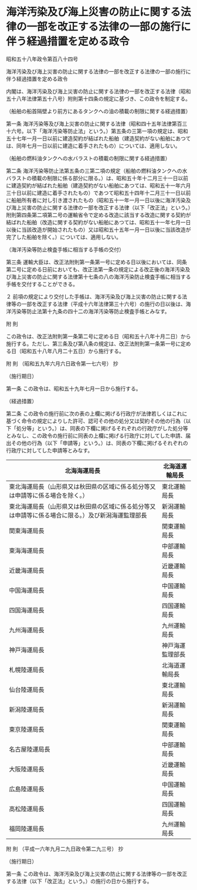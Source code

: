 # 海洋汚染及び海上災害の防止に関する法律の一部を改正する法律の一部の施行に伴う経過措置を定める政令

昭和五十八年政令第百八十四号

海洋汚染及び海上災害の防止に関する法律の一部を改正する法律の一部の施行に伴う経過措置を定める政令

内閣は、海洋汚染及び海上災害の防止に関する法律の一部を改正する法律（昭和五十八年法律第五十八号）附則第十四条の規定に基づき、この政令を制定する。

（船舶の船首隔壁より前方にあるタンクへの油の積載の制限に関する経過措置）

第一条 海洋汚染等及び海上災害の防止に関する法律（昭和四十五年法律第百三十六号。以下「海洋汚染等防止法」という。）第五条の三第一項の規定は、昭和五十七年一月一日以前に建造契約が結ばれた船舶（建造契約がない船舶にあつては、同年七月一日以前に建造に着手されたもの）については、適用しない。

（船舶の燃料油タンクへの水バラストの積載の制限に関する経過措置）

第二条 海洋汚染等防止法第五条の三第二項の規定（船舶の燃料油タンクへの水バラストの積載の制限に係る部分に限る。）は、昭和五十年十二月三十一日以前に建造契約が結ばれた船舶（建造契約がない船舶にあつては、昭和五十一年六月三十日以前に建造に着手されたもの）であつて昭和五十四年十二月三十一日以前に船舶所有者に対し引き渡されたもの（昭和五十一年一月一日以後に海洋汚染及び海上災害の防止に関する法律の一部を改正する法律（以下「改正法」という。）附則第四条第二項第二号の運輸省令で定める改造に該当する改造に関する契約が結ばれた船舶（改造に関する契約がない船舶にあつては、昭和五十一年七月一日以後に当該改造が開始されたもの）又は昭和五十五年一月一日以後に当該改造が完了した船舶を除く。）については、適用しない。

（海洋汚染等防止検査手帳に相当する手帳の交付）

第三条 運輸大臣は、改正法附則第一条第一号に定める日以後においては、同条第二号に定める日前においても、改正法第一条の規定による改正後の海洋汚染及び海上災害の防止に関する法律第十七条の八の海洋汚染防止検査手帳に相当する手帳を交付することができる。

２ 前項の規定により交付した手帳は、海洋汚染及び海上災害の防止に関する法律等の一部を改正する法律（平成十六年法律第三十六号）の施行の日以後は、海洋汚染等防止法第十九条の四十二の海洋汚染等防止検査手帳とみなす。

附 則

この政令は、改正法附則第一条第二号に定める日（昭和五十八年十月二日）から施行する。ただし、第三条及び第八条の規定は、改正法附則第一条第一号に定める日（昭和五十八年八月二十五日）から施行する。

附 則 （昭和五九年六月六日政令第一七六号） 抄

（施行期日）

第一条 この政令は、昭和五十九年七月一日から施行する。

（経過措置）

第二条 この政令の施行前に次の表の上欄に掲げる行政庁が法律若しくはこれに基づく命令の規定によりした許可、認可その他の処分又は契約その他の行為（以下「処分等」という。）は、同表の下欄に掲げるそれぞれの行政庁がした処分等とみなし、この政令の施行前に同表の上欄に掲げる行政庁に対してした申請、届出その他の行為（以下「申請等」という。）は、同表の下欄に掲げるそれぞれの行政庁に対してした申請等とみなす。

北海海運局長 | 北海道運輸局長  
---|---  
東北海運局長（山形県又は秋田県の区域に係る処分等又は申請等に係る場合を除く。） | 東北運輸局長  
東北海運局長（山形県又は秋田県の区域に係る処分等又は申請等に係る場合に限る。）及び新潟海運監理部長 | 新潟運輸局長  
関東海運局長 | 関東運輸局長  
東海海運局長 | 中部運輸局長  
近畿海運局長 | 近畿運輸局長  
中国海運局長 | 中国運輸局長  
四国海運局長 | 四国運輸局長  
九州海運局長 | 九州運輸局長  
神戸海運局長 | 神戸海運監理部長  
札幌陸運局長 | 北海道運輸局長  
仙台陸運局長 | 東北運輸局長  
新潟陸運局長 | 新潟運輸局長  
東京陸運局長 | 関東運輸局長  
名古屋陸運局長 | 中部運輸局長  
大阪陸運局長 | 近畿運輸局長  
広島陸運局長 | 中国運輸局長  
高松陸運局長 | 四国運輸局長  
福岡陸運局長 | 九州運輸局長  
  
附 則 （平成一六年九月二九日政令第二九三号） 抄

（施行期日）

第一条 この政令は、海洋汚染及び海上災害の防止に関する法律等の一部を改正する法律（以下「改正法」という。）の施行の日から施行する。
